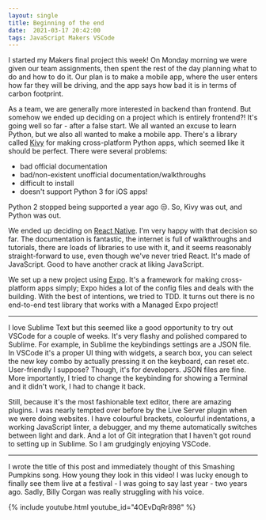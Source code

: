 ```yaml
---
layout: single
title: Beginning of the end
date:  2021-03-17 20:42:00
tags: JavaScript Makers VSCode
---
```

I started my Makers final project this week! On Monday morning we were given our team assignments, then spent the rest of the day planning what to do and how to do it. Our plan is to make a mobile app, where the user enters how far they will be driving, and the app says how bad it is in terms of carbon footprint.  

As a team, we are generally more interested in backend than frontend. But somehow we ended up deciding on a project which is entirely frontend?! It's going well so far - after a false start. We all wanted an excuse to learn Python, but we also all wanted to make a mobile app. There's a library called [Kivy](https://kivy.org/#home) for making cross-platform Python apps, which seemed like it should be perfect. There were several problems:
* bad official documentation
* bad/non-existent unofficial documentation/walkthroughs
* difficult to install
* doesn't support Python 3 for iOS apps!

Python 2 stopped being supported a year ago 😒. So, Kivy was out, and Python was out.  

We ended up deciding on [React Native](https://reactnative.dev/). I'm very happy with that decision so far. The documentation is fantastic, the internet is full of walkthroughs and tutorials, there are loads of libraries to use with it, and it seems reasonably straight-forward to use, even though we've never tried React. It's made of JavaScript. Good to have another crack at liking JavaScript.

We set up a new project using [Expo](https://docs.expo.io/). It's a framework for making cross-platform apps simply; Expo hides a lot of the config files and deals with the building. With the best of intentions, we tried to TDD. It turns out there is no end-to-end test library that works with a Managed Expo project!  

***
I love Sublime Text but this seemed like a good opportunity to try out VSCode for a couple of weeks. It's very flashy and polished compared to Sublime. For example, in Sublime the keybindings settings are a JSON file. In VSCode it's a proper UI thing with widgets, a search box, you can select the new key combo by actually pressing it on the keyboard, can reset etc. User-friendly I suppose? Though, it's for developers. JSON files are fine. More importantly, I tried to change the keybinding for showing a Terminal and it didn't work, I had to change it back.

Still, because it's the most fashionable text editor, there are amazing plugins. I was nearly tempted over before by the Live Server plugin when we were doing websites. I have colourful brackets, colourful indentations, a working JavaScript linter, a debugger, and my theme automatically switches between light and dark. And a lot of Git integration that I haven't got round to setting up in Sublime. So I am grudgingly enjoying VSCode.

  
***
I wrote the title of this post and immediately thought of this Smashing Pumpkins song. How young they look in this video! I was lucky enough to finally see them live at a festival - I was going to say last year - two years ago. Sadly, Billy Corgan was really struggling with his voice.

{% include youtube.html youtube_id="4OEvDqRr898" %}


